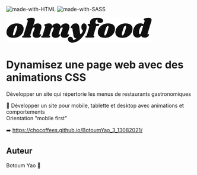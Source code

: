 ![made-with-HTML](https://img.shields.io/badge/-HTML-fafafa?logo=html5)
![made-with-SASS](https://img.shields.io/badge/Sass-CC6699?style=for-the-badge&logo=sass&logoColor=white)

![logo_de_ohmyfood](images/ohmyfood@2x.svg)

# Dynamisez une page web avec des animations CSS
Développer un site qui répertorie les menus de restaurants gastronomiques

🎯 Développer un site pour mobile, tablette et desktop avec animations et comportements  
Orientation "mobile first"

➡️ https://chocoffees.github.io/BotoumYao_3_13082021/

## Auteur

Botoum Yao 👋
